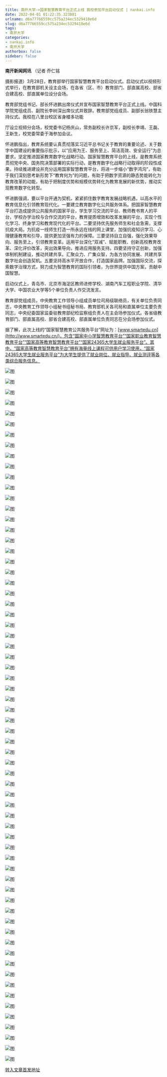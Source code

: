 ```yaml
---
title: 南开大学->国家智慧教育平台正式上线 我校参加平台启动仪式 | nankai.info
date: 2022-04-01 01:22:35.323881
urlname: d6a77766559cc575a234ec5329418e6d
slug: d6a77766559cc575a234ec5329418e6d
tags: 
- 南开大学
categories:
- nankai.info
- 南开大学
authorbox: false
sidebar: false
---
```

**南开新闻网讯** （记者 乔仁铭

摄影报道）3月28日，教育部举行国家智慧教育平台启动仪式。启动仪式以视频形式举行，在教育部机关设主会场，在各省（区、市）教育部门、部直属高校、部省合建高校、部直属单位设分会场。

教育部党组书记、部长怀进鹏出席仪式并宣布国家智慧教育平台正式上线。中国科学院党组成员、副院长李树深出席仪式并致辞。教育部党组成员、副部长翁铁慧主持仪式。我校在八里台校区省身楼多功能
<!--more-->
厅设立视频分会场，校党委书记杨庆山，常务副校长许京军，副校长李靖、王磊、王新生，校党委常委于海参加会议。

怀进鹏指出，教育系统要认真贯彻落实习近平总书记关于教育的重要论述、关于数字中国建设的重要指示批示，以“应用为王、服务至上、简洁高效、安全运行”为总要求，坚定推进国家教育数字化战略行动。国家智慧教育平台的上线，是教育系统贯彻党中央、国务院决策部署的实际行动，是教育数字化战略行动取得的阶段性成果。持续推进建设并充分运用国家智慧教育平台，将进一步缩小“数字鸿沟”，有助于我们深刻思考新形势下“教育何为”的问题，有助于把数字资源的静态势能转化为教育改革的动能，有助于把制度优势和规模优势转化为教育发展的新优势，推动实现教育数字化转型。

怀进鹏强调，要以平台开通为契机，紧紧抓住数字教育发展战略机遇，以高水平的教育信息化引领教育现代化。一要建立教育数字化公共服务体系。把国家智慧教育平台打造成提供公共服务的国家平台，学生学习交流的平台、教师教书育人的平台，学校办学治校与合作交流的平台，教育提质增效和改革发展的平台，实现个性化学习、终身学习和教育现代化的平台。二要坚持优先服务师生和社会急需，支撑抗疫大局。为抗疫一线师生打造一所永远在线的网上课堂，加强抗疫知识学习、心理健康教育和引导，提供更加坚强有力的保障。三要坚持自立自强，强化效果导向、服务至上，引领教育变革。运用平台深化“双减”、赋能职教、创新高校教育改革、深化评价改革，突出效果导向，推进应用服务支持。四要坚持守正创新，加强体制机制建设，推动共建共享。汇聚众力、广集众智，为各方协同发展、共建共享数字社会创造契机。五要坚持高水平开放合作，打造国家品牌。加强国际交流，探索数字治理方式，努力成为智慧教育的国际引领者，为世界提供中国方案，贡献中国智慧。

启动仪式上，青岛市、北京市海淀区教师进修学校、湖南汽车工程职业学院、清华大学、中国农业大学等5个单位负责人作交流发言。

教育部党组成员，中央教育工作领导小组成员单位司局级联络员，有关单位负责同志，中央教育工作领导小组秘书组秘书局、教育部机关各司局和直属单位主要负责同志，中央纪委国家监委驻教育部纪检监察组负责人在主会场参加仪式。各省级教育部门、部直属高校、部省合建高校、部直属单位负责同志在分会场参加仪式。

据了解，此次上线的“国家智慧教育公共服务平台”网址为：[www.smartedu.cn](http://www.smartedu.cn/)，包含“国家中小学智慧教育平台”“国家职业教育智慧教育平台”“国家高等教育智慧教育平台”“国家24365大学生就业服务平台”。其中，“国家高等教育智慧教育平台”拥有海量线上课程可供用户学习使用，“国家24365大学生就业服务平台”为大学生提供了就业岗位、就业指导、就业测评等各类综合服务信息。

![图](http://news.nankai.edu.cn/ywsd/system/2022/03/29/g)

![图](http://news.nankai.edu.cn/ywsd/system/2022/03/29/p)

![图](http://news.nankai.edu.cn/ywsd/system/2022/03/29/j)

![图](http://news.nankai.edu.cn/ywsd/system/2022/03/29/)

![图](http://news.nankai.edu.cn/ywsd/system/2022/03/29/c)

![图](http://news.nankai.edu.cn/ywsd/system/2022/03/29/8)

![图](http://news.nankai.edu.cn/ywsd/system/2022/03/29/e)

![图](http://news.nankai.edu.cn/ywsd/system/2022/03/29/3)

![图](http://news.nankai.edu.cn/ywsd/system/2022/03/29/c)

![图](http://news.nankai.edu.cn/ywsd/system/2022/03/29/7)

![图](http://news.nankai.edu.cn/ywsd/system/2022/03/29/6)

![图](http://news.nankai.edu.cn/ywsd/system/2022/03/29/f)

![图](http://news.nankai.edu.cn/ywsd/system/2022/03/29/_)

![图](http://news.nankai.edu.cn/ywsd/system/2022/03/29/1)

![图](http://news.nankai.edu.cn/ywsd/system/2022/03/29/5)

![图](http://news.nankai.edu.cn/ywsd/system/2022/03/29/2)

![图](http://news.nankai.edu.cn/ywsd/system/2022/03/29/5)

![图](http://news.nankai.edu.cn/ywsd/system/2022/03/29/4)

![图](http://news.nankai.edu.cn/ywsd/system/2022/03/29/0)

![图](http://news.nankai.edu.cn/ywsd/system/2022/03/29/0)

![图](http://news.nankai.edu.cn/ywsd/system/2022/03/29/0)

![图](http://news.nankai.edu.cn/ywsd/system/2022/03/29/3)

![图](http://news.nankai.edu.cn/ywsd/system/2022/03/29/0)

![图](http://news.nankai.edu.cn/ywsd/system/2022/03/29/0)

![图](http://news.nankai.edu.cn/)

![图](http://news.nankai.edu.cn/ywsd/system/2022/03/29/2)

![图](http://news.nankai.edu.cn/ywsd/system/2022/03/29/5)

![图](http://news.nankai.edu.cn/ywsd/system/2022/03/29/4)

![图](http://news.nankai.edu.cn/)

![图](http://news.nankai.edu.cn/ywsd/system/2022/03/29/0)

![图](http://news.nankai.edu.cn/ywsd/system/2022/03/29/0)

![图](http://news.nankai.edu.cn/ywsd/system/2022/03/29/0)

![图](http://news.nankai.edu.cn/)

![图](http://news.nankai.edu.cn/ywsd/system/2022/03/29/3)

![图](http://news.nankai.edu.cn/ywsd/system/2022/03/29/0)

![图](http://news.nankai.edu.cn/ywsd/system/2022/03/29/0)

![图](http://news.nankai.edu.cn/)

![图](http://news.nankai.edu.cn/ywsd/system/2022/03/29/c)

![图](http://news.nankai.edu.cn/ywsd/system/2022/03/29/i)

![图](http://news.nankai.edu.cn/ywsd/system/2022/03/29/p)

![图](http://news.nankai.edu.cn/)

![图](http://news.nankai.edu.cn/ywsd/system/2022/03/29/n)

![图](http://news.nankai.edu.cn/ywsd/system/2022/03/29/c)

![图](http://news.nankai.edu.cn/ywsd/system/2022/03/29/)

![图](http://news.nankai.edu.cn/ywsd/system/2022/03/29/u)

![图](http://news.nankai.edu.cn/ywsd/system/2022/03/29/d)

![图](http://news.nankai.edu.cn/ywsd/system/2022/03/29/e)

![图](http://news.nankai.edu.cn/ywsd/system/2022/03/29/)

![图](http://news.nankai.edu.cn/ywsd/system/2022/03/29/i)

![图](http://news.nankai.edu.cn/ywsd/system/2022/03/29/a)

![图](http://news.nankai.edu.cn/ywsd/system/2022/03/29/k)

![图](http://news.nankai.edu.cn/ywsd/system/2022/03/29/n)

![图](http://news.nankai.edu.cn/ywsd/system/2022/03/29/a)

![图](http://news.nankai.edu.cn/ywsd/system/2022/03/29/n)

![图](http://news.nankai.edu.cn/ywsd/system/2022/03/29/)

![图](http://news.nankai.edu.cn/ywsd/system/2022/03/29/s)

![图](http://news.nankai.edu.cn/ywsd/system/2022/03/29/w)

![图](http://news.nankai.edu.cn/ywsd/system/2022/03/29/e)

![图](http://news.nankai.edu.cn/ywsd/system/2022/03/29/n)

![图](http://news.nankai.edu.cn/)

![图](http://news.nankai.edu.cn/)

![图](http://news.nankai.edu.cn/ywsd/system/2022/03/29/:)

![图](http://news.nankai.edu.cn/ywsd/system/2022/03/29/p)

![图](http://news.nankai.edu.cn/ywsd/system/2022/03/29/t)

![图](http://news.nankai.edu.cn/ywsd/system/2022/03/29/t)

![图](http://news.nankai.edu.cn/ywsd/system/2022/03/29/h)

[转入文章首发地址](http://news.nankai.edu.cn/ywsd/system/2022/03/29/030050730.shtml)